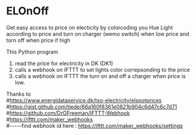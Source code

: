# ELOnOff

Get easy access to price on electicity by colorcoding you Hue Light according to price and turn on charger (wemo switch) when low price and torn off when price if high



This Python program 
1) read the price for electricity in DK (DK1)
2) calls a webhook on IFTTT to set lights color correpsonding to the price 
3) calls a webhook on IFTTT the turn on and off a charger when price is low.





Thanks to <br>
#https://www.energidataservice.dk/tso-electricity/elspotprices <br>
#https://gist.github.com/tiede/66a160f8361e0821b904c6d47c6c7d71 <br>
#https://github.com/DrGFreeman/IFTTT-Webhook <br>
#https://ifttt.com/maker_webhooks <br>
#-----find webhook id here : https://ifttt.com/maker_webhooks/settings


